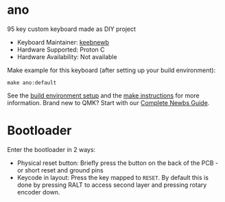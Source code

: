 # ano

95 key custom keyboard made as DIY project

* Keyboard Maintainer: [keebnewb](https://github.com/sauvehoo)
* Hardware Supported: Proton C
* Hardware Availability: Not available

Make example for this keyboard (after setting up your build environment):

    make ano:default

See the [build environment setup](https://docs.qmk.fm/#/getting_started_build_tools) and the [make instructions](https://docs.qmk.fm/#/getting_started_make_guide) for more information. Brand new to QMK? Start with our [Complete Newbs Guide](https://docs.qmk.fm/#/newbs).

# Bootloader

Enter the bootloader in 2 ways:

* Physical reset button: Briefly press the button on the back of the PCB - or short reset and ground pins
* Keycode in layout: Press the key mapped to `RESET`.  By default this is done by pressing RALT to access second layer and pressing rotary encoder down. 